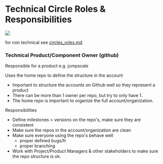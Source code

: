 # Technical Circle Roles & Responsibilities

<img src="https://images.unsplash.com/photo-1464226066583-1bc72dd433a3?ixlib=rb-0.3.5&s=0e530a817608a163047730f955c592fc&auto=format&fit=crop&w=1650&q=80">

for non technical see [circles_roles.md](circles_roles.md)

### Technical Product/Component Owner (github)

Responsible for a product e.g. jumpscale

Uses the home repo to define the structure in the account

* Important to structure the accounts on Github well so they represent a product
* There can be more than 1 owner per repo, but try to only have 1.
* The home repo is important to organize the full account/organization.

Responsibilities

  * Define milestones = versions on the repo's, make sure they are consistent
  * Make sure the repos in the account/organization are clean
  * Make sure everyone using the repo's behave well
    * proper defined bugs/fr
    * proper branching
  * Work with Project/Product Managers & other stakeholders to make sure the repo structure is ok.
